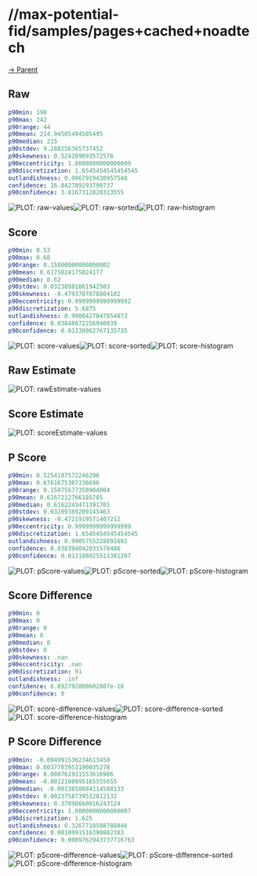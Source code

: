 
# //max-potential-fid/samples/pages+cached+noadtech

[→ Parent](../..)


## Raw


```yaml
p90min: 198
p90max: 242
p90range: 44
p90mean: 214.94505494505495
p90median: 215
p90stdev: 9.288256365737452
p90skewness: 0.524209093572576
p90eccentricity: 1.0000000000000009
p90discretization: 1.6545454545454545
outlandishness: 0.9967919430957548
confidence: 16.042709293798737
p90confidence: 3.8167312820313555

```

![PLOT: raw-values](./raw/values.svg)![PLOT: raw-sorted](./raw/sorted.svg)![PLOT: raw-histogram](./raw/histogram.svg)
## Score


```yaml
p90min: 0.53
p90max: 0.68
p90range: 0.15000000000000002
p90mean: 0.6175824175824177
p90median: 0.62
p90stdev: 0.03238981861942503
p90skewness: -0.4793707078804102
p90eccentricity: 0.9999999999999992
p90discretization: 5.6875
outlandishness: 0.9900427047054873
confidence: 0.03848872256940039
p90confidence: 0.01330962767135735

```

![PLOT: score-values](./score/values.svg)![PLOT: score-sorted](./score/sorted.svg)![PLOT: score-histogram](./score/histogram.svg)
## Raw Estimate

![PLOT: rawEstimate-values](./rawEstimate/values.svg)
## Score Estimate

![PLOT: scoreEstimate-values](./scoreEstimate/values.svg)
## P Score


```yaml
p90min: 0.5254107572246296
p90max: 0.6761675307336696
p90range: 0.15075677350904004
p90mean: 0.6167212766185785
p90median: 0.6162243471391701
p90stdev: 0.03209389209145463
p90skewness: -0.4721919571407212
p90eccentricity: 0.9999999999999999
p90discretization: 1.6545454545454545
outlandishness: 0.9905755228891692
confidence: 0.038394042031570486
p90confidence: 0.013188025511381207

```

![PLOT: pScore-values](./pScore/values.svg)![PLOT: pScore-sorted](./pScore/sorted.svg)![PLOT: pScore-histogram](./pScore/histogram.svg)
## Score Difference


```yaml
p90min: 0
p90max: 0
p90range: 0
p90mean: 0
p90median: 0
p90stdev: 0
p90skewness: .nan
p90eccentricity: .nan
p90discretization: 91
outlandishness: .inf
confidence: 6.092792000602807e-18
p90confidence: 0

```

![PLOT: score-difference-values](./score-difference/values.svg)![PLOT: score-difference-sorted](./score-difference/sorted.svg)![PLOT: score-difference-histogram](./score-difference/histogram.svg)
## P Score Difference


```yaml
p90min: -0.004991536234613458
p90max: 0.0037703953190035278
p90range: 0.008761931553616986
p90mean: -0.0012100995165555655
p90median: -0.0013858884114588133
p90stdev: 0.0023758739512812132
p90skewness: 0.37898660016243124
p90eccentricity: 1.0000000000000007
p90discretization: 1.625
outlandishness: 0.3267718508788846
confidence: 0.0010991516390882303
p90confidence: 0.0009762943737716763

```

![PLOT: pScore-difference-values](./pScore-difference/values.svg)![PLOT: pScore-difference-sorted](./pScore-difference/sorted.svg)![PLOT: pScore-difference-histogram](./pScore-difference/histogram.svg)
